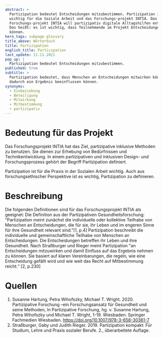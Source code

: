 ```yaml
---
abstract: >
  Partizipation bedeutet Entscheidungen mitzubestimmen. Partizipation ist
  wichtig für die Soziale Arbeit und das Forschungs·projekt INTIA. Das
  Forschungs·projekt INTIA will partizipativ digitale Alltagshilfen entwickeln.
  Das heißt: es ist wichtig, dass Teilnehmende im Projekt Entscheidungen treffen
  können.
hero_tags: subpage glossary
title_above: Wörterbuch
title: Partizipation
english_title: Participation
last_update: 11.11.2021
pop_up: |
  Partizipation bedeutet Entscheidungen mitzubestimmen.
published: true
subtitle: >
  Partizipation bedeutet, dass Menschen an Entscheidungen mitwirken können und
  dadurch ein Ergebnis beeinflussen können.
synonyms:
  - Einbeziehung
  - Beteiligung
  - Mitwirkung
  - Mitbestimmung
  - partizipativ
---
```


# Bedeutung für das Projekt

Das Forschungsprojekt INTIA hat das Ziel, partizipative inklusive Methoden zu benutzen. Sie dienen zur Erhebung von Bedürfnissen und Technikentwicklung. In einem partizipativen und inklusiven Design- und Forschungsprozess gehört der Begriff Partizipation definiert.

Partizipation ist für die Praxis in der Sozialen Arbeit wichtig. Auch aus forschungsethischer Perspektive ist es wichtig, Partizipation zu definieren.

# Beschreibung

Die folgenden Definitionen sind für das Forschungsprojekt INTIA als geeignet:
Die Definition aus der Partizipativen Gesundheitsforschung: "Partizipation meint zunächst die individuelle oder kollektive Teilhabe von Menschen an Entscheidungen, die für sie, ihr Leben und im engeren Sinne für ihre Gesundheit relevant sind."[1, p.4]
Partizipation beschreibt die individuelle und gemeinschaftliche Teilhabe von Menschen an Entscheidungen. Die Entscheidungen betreffen ihr Leben und ihre Gesundheit.
Nach Straßburger und Rieger meint Partizipation "an Entscheidungen mitzuwirken und damit Einfluss auf das Ergebnis nehmen zu können. Sie basiert auf klaren Vereinbarungen, die regeln, wie eine Entscheidung gefällt wird und wie weit das Recht auf Mitbestimmung reicht.“ [2, p.230]

# Quellen

1. Susanne Hartung, Petra Wihofszky, Michael T. Wright. 2020. Partizipative Forschung –ein Forschungsansatz für Gesundheit und seine Methoden, In Partizipative Forschung, hg. v. Susanne Hartung, Petra Wihofszky und Michael T. Wright, 1-19. Wiesbaden: Springer Fachmedien Wiesbaden. https://doi.org/10.1007/978-3-658-30361-7
2. Straßburger, Gaby und Judith Rieger. 2019. Partizipation kompakt: Für Studium, Lehre und Praxis sozialer Berufe. 2., überarbeitete Auflage.
